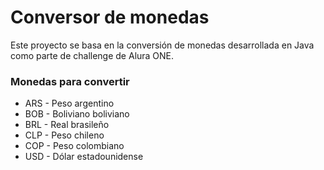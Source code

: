 <h1>Conversor de monedas</h1>
Este proyecto se basa en la conversión de monedas desarrollada en Java como parte de challenge de Alura ONE.

<h3>Monedas para convertir</h3>
<ul>
<li>ARS - Peso argentino</li>
<li>BOB - Boliviano boliviano</li>
<li>BRL - Real brasileño</li>
<li>CLP - Peso chileno</li>
<li>COP - Peso colombiano</li>
<li>USD - Dólar estadounidense</li>
</ul>
